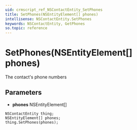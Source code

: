 ```yaml
---
uid: crmscript_ref_NSContactEntity_SetPhones
title: SetPhones(NSEntityElement[] phones)
intellisense: NSContactEntity.SetPhones
keywords: NSContactEntity, GetPhones
so.topic: reference
---
```


# SetPhones(NSEntityElement[] phones)

The contact's phone numbers

## Parameters

* **phones** NSEntityElement[]

```crmscript
NSContactEntity thing;
NSEntityElement[] phones;
thing.SetPhones(phones);
```

